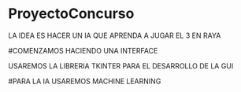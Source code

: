 # ProyectoConcurso
LA IDEA ES HACER UN IA QUE APRENDA A JUGAR EL 3 EN RAYA

#COMENZAMOS HACIENDO UNA INTERFACE

USAREMOS LA LIBRERIA TKINTER PARA EL DESARROLLO DE LA GUI

#PARA LA IA USAREMOS MACHINE LEARNING
